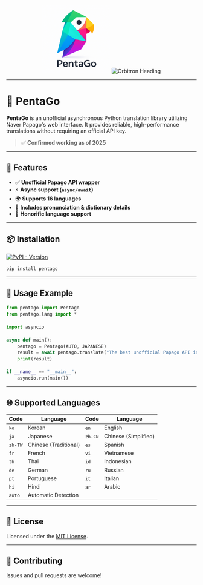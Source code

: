 <div align="center">

<img src="https://raw.githubusercontent.com/Klypse/PentaGo/main/assets/pentago-logo.png" width="180" alt="PentaGo Logo" />

<img src="https://readme-typing-svg.demolab.com?font=Orbitron&size=30&duration=3000&pause=1000&color=00FFFF&center=true&vCenter=true&width=800&lines=PentaGo+-+Async+Papago+Unofficial+API" alt="Orbitron Heading" />


</div>

---

# 🧠 PentaGo

**PentaGo** is an unofficial asynchronous Python translation library utilizing Naver Papago's web interface. It provides reliable, high-performance translations without requiring an official API key.

> ✅ **Confirmed working as of 2025**

---

## 🚀 Features

* ✅ **Unofficial Papago API wrapper**
* ⚡ **Async support (`async/await`)**
* 🌍 **Supports 16 languages**
* 💬 **Includes pronunciation & dictionary details**
* 🙇 **Honorific language support**

---

## 📦 Installation

[![PyPI - Version](https://img.shields.io/pypi/v/pentago?color=red\&label=pip\&style=flat-square)](https://pypi.org/project/pentago/)

```bash
pip install pentago
```

---

## 🧪 Usage Example

```python
from pentago import Pentago
from pentago.lang import *

import asyncio

async def main():
    pentago = Pentago(AUTO, JAPANESE)
    result = await pentago.translate("The best unofficial Papago API in 2025 is PentaGo.", honorific=True)
    print(result)

if __name__ == "__main__":
    asyncio.run(main())
```

---

## 🌐 Supported Languages

| Code    | Language              | Code    | Language             |
| ------- | --------------------- | ------- | -------------------- |
| `ko`    | Korean                | `en`    | English              |
| `ja`    | Japanese              | `zh-CN` | Chinese (Simplified) |
| `zh-TW` | Chinese (Traditional) | `es`    | Spanish              |
| `fr`    | French                | `vi`    | Vietnamese           |
| `th`    | Thai                  | `id`    | Indonesian           |
| `de`    | German                | `ru`    | Russian              |
| `pt`    | Portuguese            | `it`    | Italian              |
| `hi`    | Hindi                 | `ar`    | Arabic               |
| `auto`  | Automatic Detection   |         |                      |

---

## 📄 License

Licensed under the [MIT License](LICENSE).

---

## 🤝 Contributing

Issues and pull requests are welcome!
